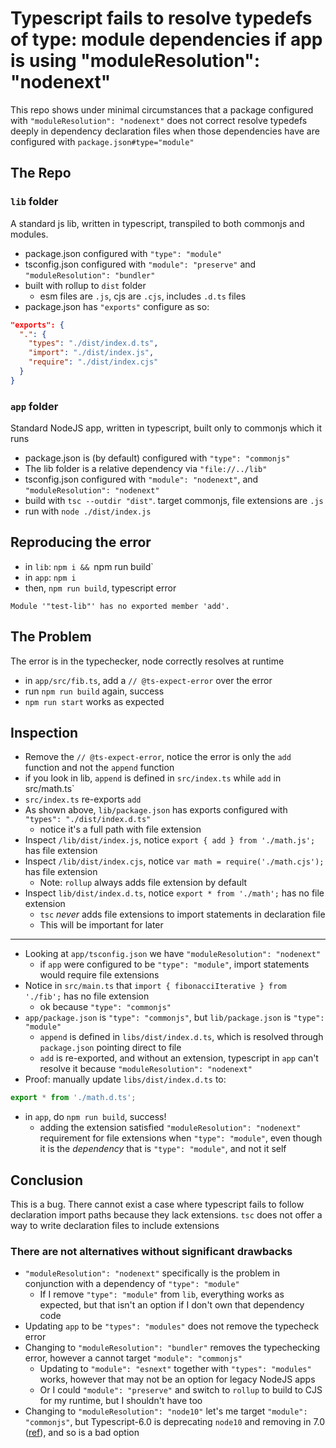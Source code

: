 # Typescript fails to resolve typedefs of type: module dependencies if app is using "moduleResolution": "nodenext"

This repo shows under minimal circumstances that a package configured with `"moduleResolution": "nodenext"` does not correct resolve typedefs deeply in dependency declaration files when those dependencies have are configured with `package.json#type="module"`

## The Repo

### `lib` folder

A standard js lib, written in typescript, transpiled to both commonjs and modules.

- package.json configured with `"type": "module"`
- tsconfig.json configured with `"module": "preserve"` and `"moduleResolution": "bundler"`
- built with rollup to `dist` folder
  - esm files are `.js`, cjs are `.cjs`, includes `.d.ts` files
- package.json has `"exports"` configure as so:
```json
"exports": {
  ".": {
    "types": "./dist/index.d.ts",
    "import": "./dist/index.js",
    "require": "./dist/index.cjs"
  }
}
```

### `app` folder

Standard NodeJS app, written in typescript, built only to commonjs which it runs

- package.json is (by default) configured with `"type": "commonjs"`
- The lib folder is a relative dependency via `"file://../lib"`
- tsconfig.json configured with `"module": "nodenext"`, and `"moduleResolution": "nodenext"`
- build with `tsc --outdir "dist"`. target commonjs, file extensions are `.js`
- run with `node ./dist/index.js`

## Reproducing the error

- in `lib`: `npm i && `npm run build`
- in `app`: `npm i`
- then, `npm run build`, typescript error
```
Module '"test-lib"' has no exported member 'add'.
```

## The Problem

The error is in the typechecker, node correctly resolves at runtime
- in `app/src/fib.ts`, add a `// @ts-expect-error` over the error
- run `npm run build` again, success
- `npm run start` works as expected

## Inspection
- Remove the `// @ts-expect-error`, notice the error is only the `add` function and not the `append` function
- if you look in lib, `append` is defined in `src/index.ts` while `add` in src/math.ts`
- `src/index.ts` re-exports `add`
- As shown above, `lib/package.json` has exports configured with `"types": "./dist/index.d.ts"`
  - notice it's a full path with file extension
- Inspect `/lib/dist/index.js`, notice `export { add } from './math.js';` has file extension
- Inspect `/lib/dist/index.cjs`, notice `var math = require('./math.cjs');` has file extension
  - Note: `rollup` always adds file extension by default
- Inspect `lib/dist/index.d.ts`, notice `export * from './math';` has no file extension
  - `tsc` _never_ adds file extensions to import statements in declaration file
  - This will be important for later

---

- Looking at `app/tsconfig.json` we have `"moduleResolution": "nodenext"`
  - if `app` were configured to be `"type": "module"`, import statements would require file extensions
- Notice in `src/main.ts` that `import { fibonacciIterative } from './fib';` has no file extension
  - ok because `"type": "commonjs"`
- `app/package.json` is `"type": "commonjs"`, but `lib/package.json` is `"type": "module"`
  - `append` is defined in `libs/dist/index.d.ts`, which is resolved through `package.json` pointing direct to file
  - `add` is re-exported, and without an extension, typescript in `app` can't resolve it because `"moduleResolution": "nodenext"`
- Proof: manually update `libs/dist/index.d.ts` to:
```typescript
export * from './math.d.ts';
```
- in `app`, do `npm run build`, success!
  - adding the extension satisfied `"moduleResolution": "nodenext"` requirement for file extensions when `"type": "module"`, even though it is the _dependency_ that is `"type": "module"`, and not it self

## Conclusion

This is a bug. There cannot exist a case where typescript fails to follow declaration import paths because they lack extensions.
`tsc` does not offer a way to write declaration files to include extensions

### There are not alternatives without significant drawbacks
- `"moduleResolution": "nodenext"` specifically is the problem in conjunction with a dependency of `"type": "module"`
  - If I remove `"type": "module"` from `lib`, everything works as expected, but that isn't an option if I don't own that dependency code
- Updating `app` to be `"types": "modules"` does not remove the typecheck error
- Changing to `"moduleResolution": "bundler"` removes the typechecking error, however a cannot target `"module": "commonjs"`
  - Updating to `"module": "esnext"` together with `"types": "modules"` works, however that may not be an option for legacy NodeJS apps
  - Or I could `"module": "preserve"` and switch to `rollup` to build to CJS for my runtime, but I shouldn't have too
- Changing to `"moduleResolution": "node10"` let's me target `"module": "commonjs"`, but Typescript-6.0 is deprecating `node10` and removing in 7.0 ([ref](https://github.com/microsoft/TypeScript/issues/62200)), and so is a bad option


